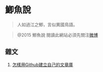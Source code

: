 鯽魚說
==========
> 人如過江之鯽，言似異國鳥語。

> @2015 鯽魚說 閱讀此網站必須先關注[微博](http://www.weibo.com/adlerc)

雜文
----------
1. [怎樣用Github建立自己的文章庫](../index.html?articles/怎樣用Github建立自己的文章庫.md)
